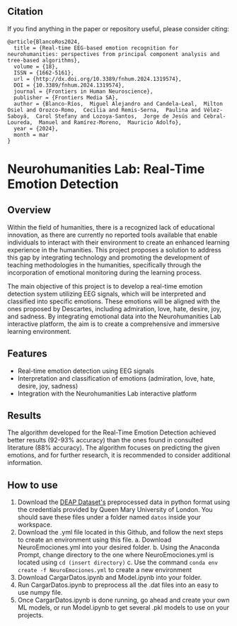 ## Citation

If you find anything in the paper or repository useful, please consider citing:
```
@article{BlancoRos2024,
  title = {Real-time EEG-based emotion recognition for neurohumanities: perspectives from principal component analysis and tree-based algorithms},
  volume = {18},
  ISSN = {1662-5161},
  url = {http://dx.doi.org/10.3389/fnhum.2024.1319574},
  DOI = {10.3389/fnhum.2024.1319574},
  journal = {Frontiers in Human Neuroscience},
  publisher = {Frontiers Media SA},
  author = {Blanco-Ríos,  Miguel Alejandro and Candela-Leal,  Milton Osiel and Orozco-Romo,  Cecilia and Remis-Serna,  Paulina and Vélez-Saboyá,  Carol Stefany and Lozoya-Santos,  Jorge de Jesús and Cebral-Loureda,  Manuel and Ramírez-Moreno,  Mauricio Adolfo},
  year = {2024},
  month = mar 
}
```

# Neurohumanities Lab: Real-Time Emotion Detection

## Overview
Within the field of humanities, there is a recognized lack of educational innovation, as there are currently no reported tools available that enable individuals to interact with their environment to create an enhanced learning experience in the humanities. This project proposes a solution to address this gap by integrating technology and promoting the development of teaching methodologies in the humanities, specifically through the incorporation of emotional monitoring during the learning process. 

The main objective of this project is to develop a real-time emotion detection system utilizing EEG signals, which will be interpreted and classified into specific emotions. These emotions will be aligned with the ones proposed by Descartes, including admiration, love, hate, desire, joy, and sadness. By integrating emotional data into the Neurohumanities Lab interactive platform, the aim is to create a comprehensive and immersive learning environment.

## Features
- Real-time emotion detection using EEG signals
- Interpretation and classification of emotions (admiration, love, hate, desire, joy, sadness)
- Integration with the Neurohumanities Lab interactive platform

## Results
The algorithm developed for the Real-Time Emotion Detection achieved better results (92-93% accuracy) than the ones found in consulted literature (88% accuracy). The algorithm focuses on predicting the given emotions, and for further research, it is recommended to consider additional information.

## How to use
1. Download the [DEAP Dataset's](https://www.eecs.qmul.ac.uk/mmv/datasets/deap/download.html) preprocessed data in python format using the credentials provided by Queen Mary University of London. You should save these files under a folder named `datos` inside your workspace.
2. Download the .yml file located in this Github, and follow the next steps to create an environment using this file. 
  a. Download NeuroEmociones.yml into your desired folder.
  b. Using the Anaconda Prompt, change directory to the one where NeuroEmociones.yml is located using `cd (insert directory)`
  c. Use the command `conda env create -f NeuroEmociones.yml` to create a new environment
3. Download CargarDatos.ipynb and Model.ipynb into your folder.
4. Run CargarDatos.ipynb to preprocess all the .dat files into an easy to use numpy file. 
5. Once CargarDatos.ipynb is done running, go ahead and create your own ML models, or run Model.ipynb to get several .pkl models to use on your projects. 
